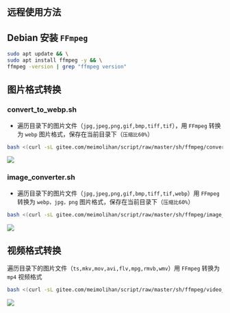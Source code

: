 ## 远程使用方法

## Debian 安装 `FFmpeg`

```bash
sudo apt update && \
sudo apt install ffmpeg -y && \
ffmpeg -version | grep "ffmpeg version"
```

## 图片格式转换

### convert_to_webp.sh

- 遍历目录下的图片文件（`jpg,jpeg,png,gif,bmp,tiff,tif`），用 `FFmpeg` 转换为 `webp` 图片格式，保存在当前目录下（`压缩比60%`）

```bash
bash <(curl -sL gitee.com/meimolihan/script/raw/master/sh/ffmpeg/convert_to_webp.sh)
```

![](https://file.meimolihan.eu.org/screenshot/convert_to_webp.webp)

### image_converter.sh

- 遍历目录下的图片文件（`jpg,jpeg,png,gif,bmp,tiff,tif,webp`）用 `FFmpeg` 转换为 `webp，jpg，png` 图片格式，保存在当前目录下（`压缩比60%`）

```bash
bash <(curl -sL gitee.com/meimolihan/script/raw/master/sh/ffmpeg/image_converter.sh)
```

![](https://file.meimolihan.eu.org/screenshot/image_converter.webp)

## 视频格式转换

遍历目录下的图片文件（`ts,mkv,mov,avi,flv,mpg,rmvb,wmv`）用 `FFmpeg` 转换为 `mp4` 视频格式

```bash
bash <(curl -sL gitee.com/meimolihan/script/raw/master/sh/ffmpeg/video_to_mp4.sh)
```

![](https://file.meimolihan.eu.org/screenshot/video_to_mp4.webp)

